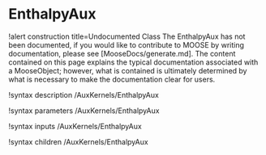<!-- MOOSE Documentation Stub: Remove this when content is added. -->

# EnthalpyAux

!alert construction title=Undocumented Class
The EnthalpyAux has not been documented, if you would like to contribute to MOOSE by
writing documentation, please see [MooseDocs/generate.md]. The content contained on this page explains
the typical documentation associated with a MooseObject; however, what is contained is ultimately
determined by what is necessary to make the documentation clear for users.

!syntax description /AuxKernels/EnthalpyAux

!syntax parameters /AuxKernels/EnthalpyAux

!syntax inputs /AuxKernels/EnthalpyAux

!syntax children /AuxKernels/EnthalpyAux
